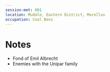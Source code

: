 ```yaml
---
session-met: 001
location: Mudale, Eastern District, Morellus
occupation: Coal Boss
---
```

# Notes
- Fond of Emil Albrecht
- Enemies with the Unipar family
